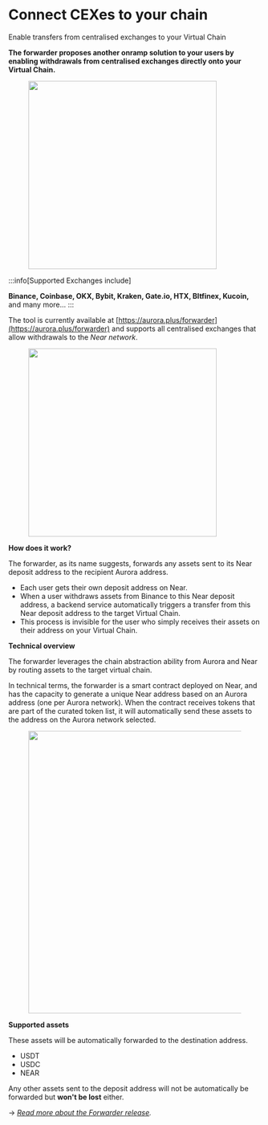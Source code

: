 # Connect CEXes to your chain

<summary>Enable transfers from centralised exchanges to your Virtual Chain</summary>

**The forwarder proposes another onramp solution to your users by enabling withdrawals from centralised exchanges directly onto your Virtual Chain.**

<figure><img src="/img/.gitbook/assets/Frame 827 (5).png" alt="" width="375"></img><figcaption></figcaption></figure>

:::info[Supported Exchanges include]

**Binance, Coinbase, OKX, Bybit, Kraken, Gate.io, HTX, BItfinex, Kucoin,** and many more...
:::

The tool is currently available at [https://aurora.plus/forwarder](https://aurora.plus/forwarder) and supports all centralised exchanges that allow withdrawals to the _Near network_.

<figure><img src="/img/.gitbook/assets/image (1).png" alt="" width="375"></img><figcaption></figcaption></figure>

**How does it work?**

The forwarder, as its name suggests, forwards any assets sent to its Near deposit address to the recipient Aurora address.&#x20;

* Each user gets their own deposit address on Near.
* When a user withdraws assets from Binance to this Near deposit address, a backend service automatically triggers a transfer from this Near deposit address to the target Virtual Chain.&#x20;
* This process is invisible for the user who simply receives their assets on their address on your Virtual Chain.



**Technical overview**

The forwarder leverages the chain abstraction ability from Aurora and Near by routing assets to the target virtual chain.

In technical terms, the forwarder is a smart contract deployed on Near, and has the capacity to generate a unique Near address based on an Aurora address (one per Aurora network). When the contract receives tokens that are part of the curated token list, it will automatically send these assets to the address on the Aurora network selected.



<figure><img src="/img/.gitbook/assets/image (2).png" alt="" width="563"></img><figcaption></figcaption></figure>

**Supported assets**

These assets will be automatically forwarded to the destination address.

* USDT
* USDC
* NEAR

Any other assets sent to the deposit address will not be automatically be forwarded but **won't be lost** either.



\-> [_Read more about the Forwarder release_](https://aurora.dev/blog/aurora-forwarder-is-live)_._













